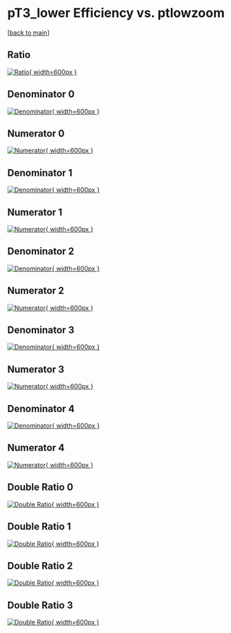 # pT3_lower Efficiency vs. ptlowzoom

[[back to main](./)]



## Ratio

[![Ratio](../mtv/var/pT3_lower_base_13_-1_eff_ptlowzoom.png){ width=600px }](../mtv/var/pT3_lower_base_13_-1_eff_ptlowzoom.pdf)

## Denominator 0

[![Denominator](../mtv/den/pT3_lower_base_13_-1_eff_ptlowzoom_den0.png){ width=600px }](../mtv/den/pT3_lower_base_13_-1_eff_ptlowzoom_den0.pdf)

## Numerator 0

[![Numerator](../mtv/num/pT3_lower_base_13_-1_eff_ptlowzoom_num0.png){ width=600px }](../mtv/num/pT3_lower_base_13_-1_eff_ptlowzoom_num0.pdf)

## Denominator 1

[![Denominator](../mtv/den/pT3_lower_base_13_-1_eff_ptlowzoom_den1.png){ width=600px }](../mtv/den/pT3_lower_base_13_-1_eff_ptlowzoom_den1.pdf)

## Numerator 1

[![Numerator](../mtv/num/pT3_lower_base_13_-1_eff_ptlowzoom_num1.png){ width=600px }](../mtv/num/pT3_lower_base_13_-1_eff_ptlowzoom_num1.pdf)

## Denominator 2

[![Denominator](../mtv/den/pT3_lower_base_13_-1_eff_ptlowzoom_den2.png){ width=600px }](../mtv/den/pT3_lower_base_13_-1_eff_ptlowzoom_den2.pdf)

## Numerator 2

[![Numerator](../mtv/num/pT3_lower_base_13_-1_eff_ptlowzoom_num2.png){ width=600px }](../mtv/num/pT3_lower_base_13_-1_eff_ptlowzoom_num2.pdf)

## Denominator 3

[![Denominator](../mtv/den/pT3_lower_base_13_-1_eff_ptlowzoom_den3.png){ width=600px }](../mtv/den/pT3_lower_base_13_-1_eff_ptlowzoom_den3.pdf)

## Numerator 3

[![Numerator](../mtv/num/pT3_lower_base_13_-1_eff_ptlowzoom_num3.png){ width=600px }](../mtv/num/pT3_lower_base_13_-1_eff_ptlowzoom_num3.pdf)

## Denominator 4

[![Denominator](../mtv/den/pT3_lower_base_13_-1_eff_ptlowzoom_den4.png){ width=600px }](../mtv/den/pT3_lower_base_13_-1_eff_ptlowzoom_den4.pdf)

## Numerator 4

[![Numerator](../mtv/num/pT3_lower_base_13_-1_eff_ptlowzoom_num4.png){ width=600px }](../mtv/num/pT3_lower_base_13_-1_eff_ptlowzoom_num4.pdf)

## Double Ratio 0

[![Double Ratio](../mtv/ratio/pT3_lower_base_13_-1_eff_ptlowzoom_ratio0.png){ width=600px }](../mtv/ratio/pT3_lower_base_13_-1_eff_ptlowzoom_ratio0.pdf)

## Double Ratio 1

[![Double Ratio](../mtv/ratio/pT3_lower_base_13_-1_eff_ptlowzoom_ratio1.png){ width=600px }](../mtv/ratio/pT3_lower_base_13_-1_eff_ptlowzoom_ratio1.pdf)

## Double Ratio 2

[![Double Ratio](../mtv/ratio/pT3_lower_base_13_-1_eff_ptlowzoom_ratio2.png){ width=600px }](../mtv/ratio/pT3_lower_base_13_-1_eff_ptlowzoom_ratio2.pdf)

## Double Ratio 3

[![Double Ratio](../mtv/ratio/pT3_lower_base_13_-1_eff_ptlowzoom_ratio3.png){ width=600px }](../mtv/ratio/pT3_lower_base_13_-1_eff_ptlowzoom_ratio3.pdf)

